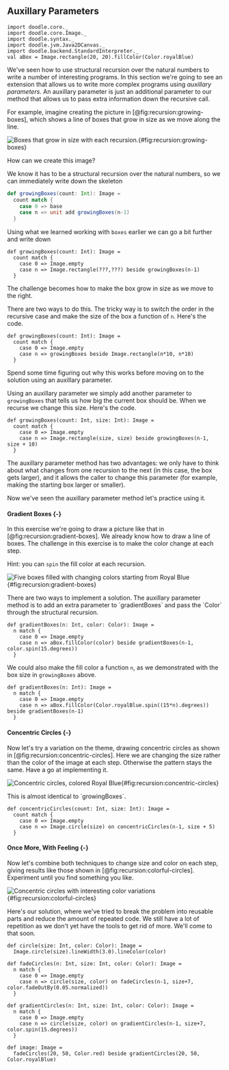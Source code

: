 ## Auxillary Parameters

```tut:invisible
import doodle.core._
import doodle.core.Image._
import doodle.syntax._
import doodle.jvm.Java2DCanvas._
import doodle.backend.StandardInterpreter._
val aBox = Image.rectangle(20, 20).fillColor(Color.royalBlue)
```

We've seen how to use structural recursion over the natural numbers to write a number of interesting programs.
In this section we're going to see an extension that allows us to write more complex programs using *auxillary parameters*.
An auxillary parameter is just an additional parameter to our method that allows us to pass extra information down the recursive call.

For example, imagine creating the picture in [@fig:recursion:growing-boxes], which shows a line of boxes that grow in size as we move along the line.

![Boxes that grow in size with each recursion.](./src/pages/recursion/growing-boxes.pdf+svg){#fig:recursion:growing-boxes}

How can we create this image?

We know it has to be a structural recursion over the natural numbers, so we can immediately write down the skeleton

```scala
def growingBoxes(count: Int): Image =
  count match {
    case 0 => base
    case n => unit add growingBoxes(n-1)
  }
```

Using what we learned working with `boxes` earlier we can go a bit further and write down

```tut:book
def growingBoxes(count: Int): Image =
  count match {
    case 0 => Image.empty
    case n => Image.rectangle(???,???) beside growingBoxes(n-1)
  }
```

The challenge becomes how to make the box grow in size as we move to the right.

There are two ways to do this. 
The tricky way is to switch the order in the recursive case and make the size of the box a function of `n`.
Here's the code.

```tut:book
def growingBoxes(count: Int): Image =
  count match {
    case 0 => Image.empty
    case n => growingBoxes beside Image.rectangle(n*10, n*10)
  }
```

Spend some time figuring out why this works before moving on to the solution using an auxillary parameter.

Using an auxillary parameter we simply add another parameter to `growingBoxes` that tells us how big the current box should be.
When we recurse we change this size.
Here's the code.

```tut:book
def growingBoxes(count: Int, size: Int): Image =
  count match {
    case 0 => Image.empty
    case n => Image.rectangle(size, size) beside growingBoxes(n-1, size + 10)
  }
```

The auxillary parameter method has two advantages: we only have to think about what changes from one recursion to the next (in this case, the box gets larger), and it allows the caller to change this parameter (for example, making the starting box larger or smaller).

Now we've seen the auxillary parameter method let's practice using it.

#### Gradient Boxes {-}

In this exercise we're going to draw a picture like that in [@fig:recursion:gradient-boxes].
We already know how to draw a line of boxes.
The challenge in this exercise is to make the color change at each step.

Hint: you can `spin` the fill color at each recursion.

![Five boxes filled with changing colors starting from Royal Blue](./src/pages/recursion/gradient-boxes.pdf+svg){#fig:recursion:gradient-boxes}

<div class="solution">
There are two ways to implement a solution. 
The auxillary parameter method is to add an extra parameter to `gradientBoxes` and pass the `Color` through the structural recursion.

```tut:book
def gradientBoxes(n: Int, color: Color): Image =
  n match {
    case 0 => Image.empty
    case n => aBox.fillColor(color) beside gradientBoxes(n-1, color.spin(15.degrees))
  }
```

We could also make the fill color a function `n`, as we demonstrated with the box size in `growingBoxes` above.

```tut:book
def gradientBoxes(n: Int): Image =
  n match {
    case 0 => Image.empty
    case n => aBox.fillColor(Color.royalBlue.spin((15*n).degrees)) beside gradientBoxes(n-1)
  }
```
</div>

#### Concentric Circles {-}

Now let's try a variation on the theme, drawing concentric circles as shown in [@fig:recursion:concentric-circles]. Here we are changing the size rather than the color of the image at each step. Otherwise the pattern stays the same. Have a go at implementing it.

![Concentric circles, colored Royal Blue](./src/pages/recursion/concentric-circles.pdf+svg){#fig:recursion:concentric-circles}

<div class="solution">
This is almost identical to `growingBoxes`.

```tut:book
def concentricCircles(count: Int, size: Int): Image =
  count match {
    case 0 => Image.empty
    case n => Image.circle(size) on concentricCircles(n-1, size + 5)
  }
```
</div>

#### Once More, With Feeling {-}

Now let's combine both techniques to change size and color on each step, giving results like those shown in [@fig:recursion:colorful-circles]. 
Experiment until you find something you like.

![Concentric circles with interesting color variations](./src/pages/recursion/colorful-circles.pdf+svg){#fig:recursion:colorful-circles}

<div class="solution">
Here's our solution, where we've tried to break the problem into reusable parts and reduce the amount of repeated code. 
We still have a lot of repetition as we don't yet have the tools to get rid of more. 
We'll come to that soon.

```tut:book
def circle(size: Int, color: Color): Image =
  Image.circle(size).lineWidth(3.0).lineColor(color)

def fadeCircles(n: Int, size: Int, color: Color): Image =
  n match {
    case 0 => Image.empty
    case n => circle(size, color) on fadeCircles(n-1, size+7, color.fadeOutBy(0.05.normalized))
  }

def gradientCircles(n: Int, size: Int, color: Color): Image =
  n match {
    case 0 => Image.empty
    case n => circle(size, color) on gradientCircles(n-1, size+7, color.spin(15.degrees))
  }

def image: Image =
  fadeCircles(20, 50, Color.red) beside gradientCircles(20, 50, Color.royalBlue)
```
</div>

